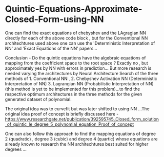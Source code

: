 # Quintic-Equations-Approximate-Closed-Form-using-NN

One can find the exact equations of chebyshev and the LAgragian NN directly for each of the above code block , 
but for the Conventional NN architechtures used above one can use the 'Deterministic Interpretation of NN' and 'Exact Equations of the NN' papers...

Conclusion - Do the quintic equations have the algebraic equations of mapping from the coefficient space to the root space ? Exactly no , but approximately yes by NN
with errors in prediction... But more research is needed varying the architectures by Neural Architecture Search of the three methods of 1. Conventional NN , 2. Chebyshev Activation NN (Deterministic Interpretation of NN)
3. Lagrangian NN (Probabilistic Interpretation of NN) (this method is yet to be implemented for this problem)...to find the respective optimum architectures in the three methods for the given generated dataset of polynomial.

The original idea was to curvefit but was later shifted to using NN ...The original idea proof of concept is briefly discussed here - https://www.researchgate.net/publication/392595745_Closed_form_solution_of_quintic_Ie_degree_5_polynomial_equation_Proof_of_concept

One can also follow this approach to find the mapping equations of degree 2 (quadratic) , degree 3 (cubic) and degree 4 (quartic) whose equations are
already known to research the NN architechtures best suited for higher degrees ...
